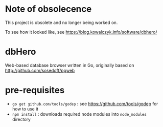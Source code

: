 # Note of obsolecence

This project is obsolete and no longer being worked on.

To see how it looked like, see https://blog.kowalczyk.info/software/dbhero/

# dbHero

Web-based database browser written in Go, originally based on http://github.com/sosedoff/pgweb

# pre-requisites

* `go get github.com/tools/godep` : see https://github.com/tools/godep for how to use it
* `npm install` : downloads required node modules into `node_modules` directory
